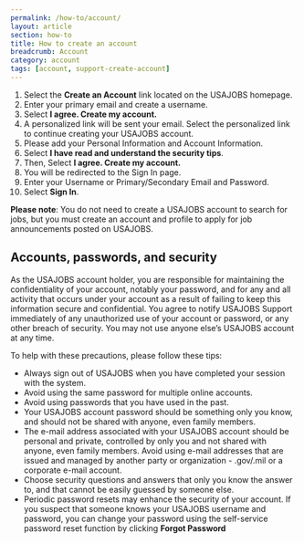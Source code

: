 ```yaml
---
permalink: /how-to/account/
layout: article
section: how-to
title: How to create an account
breadcrumb: Account
category: account
tags: [account, support-create-account]
---
```


1.  Select the **Create an Account** link located on the USAJOBS homepage.
2.  Enter your primary email and create a username.
3.  Select **I agree. Create my account.**
4.  A personalized link will be sent your email. Select the personalized link to continue creating your USAJOBS account.
5.  Please add your Personal Information and Account Information.
6.  Select **I have read and understand the security tips**.
7.  Then, Select **I agree. Create my account.**
8.  You will be redirected to the Sign In page.
9.  Enter your Username or Primary/Secondary Email and Password.
10. Select **Sign In**.

**Please note**: You do not need to create a USAJOBS account to search for jobs, but you must create an account and profile to apply for job announcements posted on USAJOBS.

## Accounts, passwords, and security

As the USAJOBS account holder, you are responsible for maintaining the confidentiality of your account, notably your password, and for any and all activity that occurs under your account as a result of failing to keep this information secure and confidential. You agree to notify USAJOBS Support immediately of any unauthorized use of your account or password, or any other breach of security. You may not use anyone else’s USAJOBS account at any time.

To help with these precautions, please follow these tips:

* Always sign out of USAJOBS when you have completed your session with the system.
* Avoid using the same password for multiple online accounts.
* Avoid using passwords that you have used in the past.
* Your USAJOBS account password should be something only you know, and should not be shared with anyone, even family members.
* The e-mail address associated with your USAJOBS account should be personal and private, controlled by only you and not shared with anyone, even family members. Avoid using e-mail addresses that are issued and managed by another party or organization - .gov/.mil or a corporate e-mail account.
* Choose security questions and answers that only you know the answer to, and that cannot be easily guessed by someone else.
* Periodic password resets may enhance the security of your account. If you suspect that someone knows your USAJOBS username and password, you can change your password using the self-service password reset function by clicking **Forgot Password**
